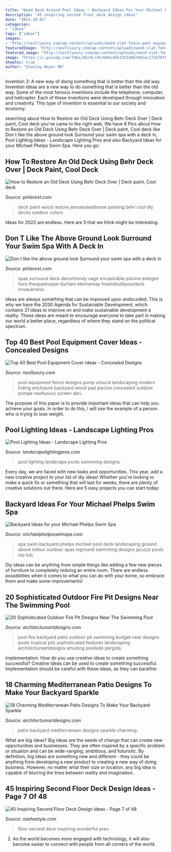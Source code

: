 ```yaml
---
title: "Wood Deck Around Pool Ideas ~ Backyard Ideas For Your Michael Phelps Swim Spa"
description: "45 inspiring second floor deck design ideas"
date: "2023-10-01"
categories:
- "ideas"
tags: ["ideas"]
images:
- "http://nextluxury.com/wp-content/uploads/wood-slat-fence-pool-equipment-enclosure-ideas.jpg"
featuredImage: "http://nextluxury.com/wp-content/uploads/wood-slat-fence-pool-equipment-enclosure-ideas.jpg"
featured_image: "http://nextluxury.com/wp-content/uploads/wood-slat-fence-pool-equipment-enclosure-ideas.jpg"
image: "https://i.pinimg.com/736x/68/4c/45/684c45b1255d9b74b5ec172bf6f82fc6.jpg"
ShowToc: true
author: "Stanley Boyer MD"
---
```



Invention 3: A new way of doing something that is better than the old way
Invention ideas are a new way to do something that is better than the old way. Some of the most famous inventions include the telephone, computer, and helicopter. Each of these inventions were developed through innovation and creativity. This type of invention is essential to our society and economy.

	

		
searching about How to Restore an Old Deck Using Behr Deck Over | Deck paint, Cool deck you've came to the right web. We have 8 Pics about How to Restore an Old Deck Using Behr Deck Over | Deck paint, Cool deck like Don t like the above ground look Surround your swim spa with a deck in, Pool Lighting Ideas - Landscape Lighting Pros and also Backyard Ideas for your Michael Phelps Swim Spa. Here you go:
		
    
## How To Restore An Old Deck Using Behr Deck Over | Deck Paint, Cool Deck

<img loading=lazy src="https://i.pinimg.com/736x/19/7a/62/197a62c8b158f2e81fce9b28f10968f8.jpg" onerror="this.onerror=null;this.src='https://tse1.mm.bing.net/th?id=OIP.hfpt_NHXtL0cz7C2K_-iRwHaJ4&amp;pid=15.1';" alt="How to Restore an Old Deck Using Behr Deck Over | Deck paint, Cool deck">

_Source: pinterest.com_

>deck paint wood restore jennakateathome painting behr cool diy decks outdoor colors. 

	

Ideas for 2022 are endless. Here are 5 that we think might be interesting. 

    
## Don T Like The Above Ground Look Surround Your Swim Spa With A Deck In

<img loading=lazy src="https://i.pinimg.com/736x/68/4c/45/684c45b1255d9b74b5ec172bf6f82fc6.jpg" onerror="this.onerror=null;this.src='https://tse1.mm.bing.net/th?id=OIP.q57aRS9SAtgcKf47J8qEVgHaLG&amp;pid=15.1';" alt="Don t like the above ground look Surround your swim spa with a deck in">

_Source: pinterest.com_

>spas surround deck decortrendy nage encastrable piscine anlegen hors thespashoppe durham elennemay howtobuildyourdeck novaukraina. 

	

Ideas are always something that can be improved upon andocoded. This is why we have the 2030 Agenda for Sustainable Development, which contains 21 ideas to improve on and make sustainable development a reality. These ideas are meant to encourage everyone to take part in making our world a better place, regardless of where they stand on the political spectrum.

    
## Top 40 Best Pool Equipment Cover Ideas - Concealed Designs

<img loading=lazy src="http://nextluxury.com/wp-content/uploads/wood-slat-fence-pool-equipment-enclosure-ideas.jpg" onerror="this.onerror=null;this.src='https://tse4.mm.bing.net/th?id=OIP.5mYzBR12CDg3vH7x2of5RQAAAA&amp;pid=15.1';" alt="Top 40 Best Pool Equipment Cover Ideas - Concealed Designs">

_Source: nextluxury.com_

>pool equipment fence designs pump around landscaping modern hiding enclosure backyard wood pad piscine concealed outdoor pompe nextluxury screen abri. 

	

The purpose of this paper is to provide important ideas that can help you achieve your goals. In order to do this, I will use the example of a person who is trying to lose weight.

    
## Pool Lighting Ideas - Landscape Lighting Pros

<img loading=lazy src="https://landscapelightingpros.com/wp-content/uploads/2016/07/3.jpg" onerror="this.onerror=null;this.src='https://tse1.mm.bing.net/th?id=OIP.GRedZsMfwAusxMw09KmBKQHaE8&amp;pid=15.1';" alt="Pool Lighting Ideas - Landscape Lighting Pros">

_Source: landscapelightingpros.com_

>pool lighting landscape pools swimming designs. 

	

Every day, we are faced with new tasks and opportunities. This year, add a new creative project to your list of diy ideas! Whether you're looking to make a quick fix or something that will last for weeks, there are plenty of creative solutions out there. Here are 5 easy projects you can start today: 

    
## Backyard Ideas For Your Michael Phelps Swim Spa

<img loading=lazy src="https://michaelphelpsswimspa.com/gallery/uploads/images/flexslider/reduced/moshe-1.jpg" onerror="this.onerror=null;this.src='https://tse4.mm.bing.net/th?id=OIP.MmNj2oJSNT4jxB_bALeeigHaFA&amp;pid=15.1';" alt="Backyard Ideas for your Michael Phelps Swim Spa">

_Source: michaelphelpsswimspa.com_

>spa swim backyard phelps michael pool deck landscaping ground above indoor outdoor spas inground swimming designs jacuzzi pools mp tub. 

	

Diy ideas can be anything from simple things like adding a few new pieces of furniture to completely redoing an entire room. There are endless possibilities when it comes to what you can do with your home, so embrace them and make some improvements!

    
## 20 Sophisticated Outdoor Fire Pit Designs Near The Swimming Pool

<img loading=lazy src="http://www.architectureartdesigns.com/wp-content/uploads/2015/03/840-630x419.jpg" onerror="this.onerror=null;this.src='https://tse1.mm.bing.net/th?id=OIP.jSJ2C8W9GKaKA-UA14JSogHaE7&amp;pid=15.1';" alt="20 Sophisticated Outdoor Fire Pit Designs Near The Swimming Pool">

_Source: architectureartdesigns.com_

>pool fire backyard patio outdoor pit swimming budget near designs pools tropical pits sophisticated features landscaping architectureartdesigns amazing poolside pergola. 

	

Implementation: How do you use creative ideas to create something successful?
Creative ideas can be used to create something successful. Implementation should be careful with these ideas, as they can backfire.

    
## 18 Charming Mediterranean Patio Designs To Make Your Backyard Sparkle

<img loading=lazy src="https://www.architectureartdesigns.com/wp-content/uploads/2015/07/18-Charming-Mediterranean-Patio-Designs-To-Make-Your-Backyard-Sparkle-18.jpg" onerror="this.onerror=null;this.src='https://tse4.mm.bing.net/th?id=OIP.U0m608V8dRbDT8xNa0mKpgHaE7&amp;pid=15.1';" alt="18 Charming Mediterranean Patio Designs To Make Your Backyard Sparkle">

_Source: architectureartdesigns.com_

>patio backyard mediterranean designs sparkle charming. 

	

What are big ideas?
Big ideas are the seeds of change that can create new opportunities and businesses. They are often inspired by a specific problem or situation and can be wide-ranging, ambitious, and futuristic. By definition, big ideas are something new and different - they could be anything from developing a new product to creating a new way of doing business. However, no matter what their size or location, any big idea is capable of blurring the lines between reality and imagination.

    
## 45 Inspiring Second Floor Deck Design Ideas - Page 7 Of 48

<img loading=lazy src="https://nashastyle.com/wp-content/uploads/2018/10/45-Inspiring-Second-Floor-Deck-Design-Ideas-7.jpg" onerror="this.onerror=null;this.src='https://tse3.mm.bing.net/th?id=OIP.a_3KXafNTvcwOGMnpO0iTAHaK0&amp;pid=15.1';" alt="45 Inspiring Second Floor Deck Design Ideas - Page 7 of 48">

_Source: nashastyle.com_

>floor second deck inspiring wonderful prev. 

	

2. As the world becomes more engaged with technology, it will also become easier to connect with people from all corners of the world. 

